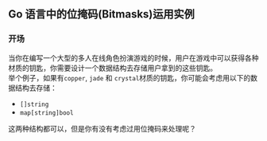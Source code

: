 ## Go 语言中的位掩码(Bitmasks)运用实例
### 开场
当你在编写一个大型的多人在线角色扮演游戏的时候，用户在游戏中可以获得各种材质的钥匙，你需要设计一个数据结构去存储用户拿到的这些钥匙。  
举个例子，如果有`copper`, `jade` 和 `crystal`材质的钥匙，你可能会考虑用以下的数据结构去存储：
- `[]string`
- `map[string]bool`  

这两种结构都可以，但是你有没有考虑过用位掩码来处理呢？